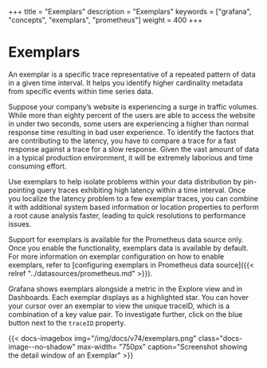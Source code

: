 +++
title = "Exemplars"
description = "Exemplars"
keywords = ["grafana", "concepts", "exemplars", "prometheus"]
weight = 400
+++

# Exemplars

An exemplar is a specific trace representative of a repeated pattern of data in a given time interval. It helps you identify higher cardinality metadata from specific events within time series data.

Suppose your company’s website is experiencing a surge in traffic volumes. While more than eighty percent of the users are able to access the website in under two seconds, some users are experiencing a higher than normal response time resulting in bad user experience. To identify the factors that are contributing to the latency, you have to compare a trace for a fast response against a trace for a slow response. Given the vast amount of data in a typical production environment, it will be extremely laborious and time consuming effort. 

Use exemplars to help isolate problems within your data distribution by pin-pointing query traces exhibiting high latency within a time interval. Once you localize the latency problem to a few exemplar traces, you can combine it with additional system based information or location properties to perform a root cause analysis faster, leading to quick resolutions to performance issues.

Support for exemplars is available for the Prometheus data source only. Once you enable the functionality, exemplars data is available by default. For more information on exemplar configuration on how to enable exemplars, refer to [configuring exemplars in Prometheus data source]({{< relref "../datasources/prometheus.md" >}}).

Grafana shows exemplars alongside a metric in the Explore view and in Dashboards. Each exemplar displays as a highlighted star. You can hover your cursor over an exemplar to view the unique traceID, which is a combination of a key value pair. To investigate further, click on the blue button next to the `traceID` property. 

{{< docs-imagebox img="/img/docs/v74/exemplars.png" class="docs-image--no-shadow" max-width= "750px" caption="Screenshot showing the detail window of an Exemplar" >}}

